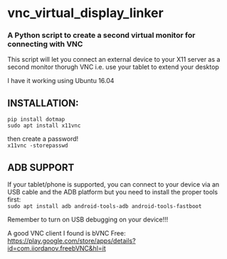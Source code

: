 # vnc_virtual_display_linker
### A Python script to create a second virtual monitor for connecting with VNC

This script will let you connect an external device to your X11 server as a second monitor thorugh VNC
i.e. use your tablet to extend your desktop

I have it working using Ubuntu 16.04

## INSTALLATION:
`pip install dotmap`  
`sudo apt install x11vnc`

then create a password!  
`x11vnc -storepasswd`

## ADB SUPPORT
If your tablet/phone is supported, you can connect to your device via an USB cable and the ADB platform but you need to install the proper tools first:  
`sudo apt install adb android-tools-adb android-tools-fastboot`

Remember to turn on USB debugging on your device!!!

A good VNC client I found is bVNC Free: https://play.google.com/store/apps/details?id=com.iiordanov.freebVNC&hl=it

